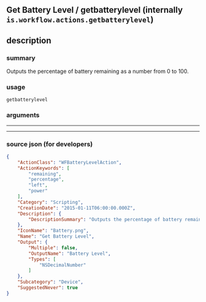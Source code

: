 
## Get Battery Level / getbatterylevel (internally `is.workflow.actions.getbatterylevel`)


## description

### summary

Outputs the percentage of battery remaining as a number from 0 to 100.


### usage
```
getbatterylevel 
```

### arguments

---



---

### source json (for developers)

```json
{
	"ActionClass": "WFBatteryLevelAction",
	"ActionKeywords": [
		"remaining",
		"percentage",
		"left",
		"power"
	],
	"Category": "Scripting",
	"CreationDate": "2015-01-11T06:00:00.000Z",
	"Description": {
		"DescriptionSummary": "Outputs the percentage of battery remaining as a number from 0 to 100."
	},
	"IconName": "Battery.png",
	"Name": "Get Battery Level",
	"Output": {
		"Multiple": false,
		"OutputName": "Battery Level",
		"Types": [
			"NSDecimalNumber"
		]
	},
	"Subcategory": "Device",
	"SuggestedNever": true
}
```
